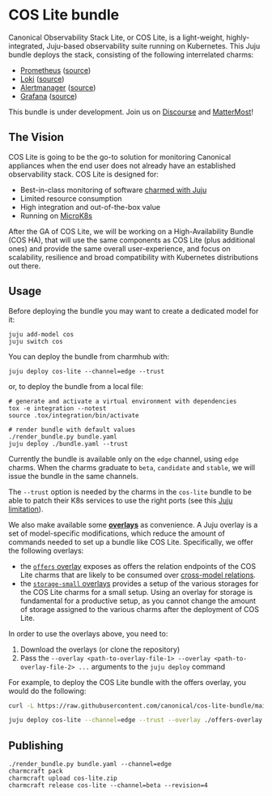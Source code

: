 # COS Lite bundle

Canonical Observability Stack Lite, or COS Lite, is a light-weight, highly-integrated, Juju-based observability suite running on Kubernetes. 
This Juju bundle deploys the stack, consisting of the following interrelated charms:

- [Prometheus](https://charmhub.io/prometheus-k8s) ([source](https://github.com/canonical/prometheus-operator))
- [Loki](https://charmhub.io/loki-k8s) ([source](https://github.com/canonical/loki-operator))
- [Alertmanager](https://charmhub.io/alertmanager-k8s) ([source](https://github.com/canonical/alertmanager-operator))
- [Grafana](https://charmhub.io/grafana-k8s) ([source](https://github.com/canonical/grafana-operator))

This bundle is under development.
Join us on [Discourse](https://discourse.charmhub.io/t/canonical-observability-stack/5132) and [MatterMost](https://chat.charmhub.io/charmhub/channels/observability)!

## The Vision

COS Lite is going to be the go-to solution for monitoring Canonical appliances when the end user does not already have an established observability stack.
COS Lite is designed for:

* Best-in-class monitoring of software [charmed with Juju](https://juju.is)
* Limited resource consumption
* High integration and out-of-the-box value
* Running on [MicroK8s](https://microk8s.io/)

After the GA of COS Lite, we will be working on a High-Availability Bundle (COS HA), that will use the same components as COS Lite (plus additional ones) and provide the same overall user-experience, and focus on scalability, resilience and broad compatibility with Kubernetes distributions out there.

## Usage

Before deploying the bundle you may want to create a dedicated model for it:

```shell
juju add-model cos
juju switch cos
```

You can deploy the bundle from charmhub with:

```shell
juju deploy cos-lite --channel=edge --trust
```

or, to deploy the bundle from a local file:

```shell
# generate and activate a virtual environment with dependencies
tox -e integration --notest
source .tox/integration/bin/activate

# render bundle with default values
./render_bundle.py bundle.yaml
juju deploy ./bundle.yaml --trust
```

Currently the bundle is available only on the `edge` channel, using `edge` charms.
When the charms graduate to `beta`, `candidate` and `stable`, we will issue the bundle in the same channels.

The `--trust` option is needed by the charms in the `cos-lite` bundle to be able to patch their K8s services to use the right ports (see this [Juju limitation](https://bugs.launchpad.net/juju/+bug/1936260)).

We also make available some [**overlays**](https://juju.is/docs/sdk/bundle-reference) as convenience.
A Juju overlay is a set of model-specific modifications, which reduce the amount of commands needed to set up a bundle like COS Lite.
Specifically, we offer the following overlays:

* the [`offers` overlay](https://raw.githubusercontent.com/canonical/cos-lite-bundle/main/overlays/offers-overlay.yaml) exposes as offers the relation endpoints of the COS Lite charms that are likely to be consumed over [cross-model relations](https://juju.is/docs/olm/cross-model-relations).
* the [`storage-small` overlays](https://raw.githubusercontent.com/canonical/cos-lite-bundle/main/overlays/storage-small-overlay.yaml) provides a setup of the various storages for the COS Lite charms for a small setup.
  Using an overlay for storage is fundamental for a productive setup, as you cannot change the amount of storage assigned to the various charms after the deployment of COS Lite.

In order to use the overlays above, you need to:

1. Download the overlays (or clone the repository)
2. Pass the `--overlay <path-to-overlay-file-1> --overlay <path-to-overlay-file-2> ...` arguments to the `juju deploy` command

For example, to deploy the COS Lite bundle with the offers overlay, you would do the following:

```sh
curl -L https://raw.githubusercontent.com/canonical/cos-lite-bundle/main/overlays/offers-overlay.yaml -O

juju deploy cos-lite --channel=edge --trust --overlay ./offers-overlay.yaml
```

## Publishing
```shell
./render_bundle.py bundle.yaml --channel=edge
charmcraft pack
charmcraft upload cos-lite.zip
charmcraft release cos-lite --channel=beta --revision=4
```
